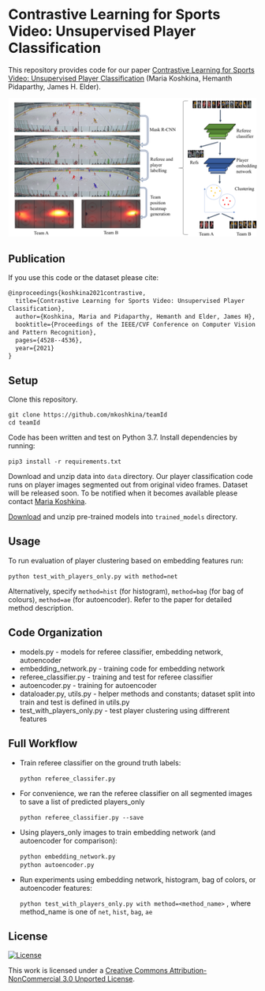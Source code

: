 # Contrastive Learning for Sports Video: Unsupervised Player Classification
This repository provides code for our paper [Contrastive Learning for Sports Video: Unsupervised Player Classification](https://arxiv.org/abs/2104.10068) (Maria Koshkina, Hemanth Pidaparthy, James H. Elder).

![Workflow](docs/workflow.png)

## Publication
If you use this code or the dataset please cite:
``` 
@inproceedings{koshkina2021contrastive,
  title={Contrastive Learning for Sports Video: Unsupervised Player Classification},
  author={Koshkina, Maria and Pidaparthy, Hemanth and Elder, James H},
  booktitle={Proceedings of the IEEE/CVF Conference on Computer Vision and Pattern Recognition},
  pages={4528--4536},
  year={2021}
}
```

## Setup
Clone this repository.
```
git clone https://github.com/mkoshkina/teamId
cd teamId
```

Code has been written and test on Python 3.7.  Install dependencies by running:

`pip3 install -r requirements.txt`

Download and unzip data into `data` directory. Our player classification code runs on player images segmented out from original video frames. Dataset will be released soon. To be notified when it becomes available please contact [Maria Koshkina](mailto:koshkina@yorku.ca).

[Download](https://drive.google.com/file/d/1_66meVnGNDDYJpCbWeIcmtweHyLsfr9L/view?usp=sharing) and unzip pre-trained models into `trained_models` directory.

## Usage
To run evaluation of player clustering based on embedding features run:

`python test_with_players_only.py with method=net`

Alternatively, specify `method=hist` (for histogram), `method=bag` (for bag of colours), `method=ae` (for autoencoder).
Refer to the paper for detailed method description.


## Code Organization
* models.py - models for referee classifier, embedding network, autoencoder
* embedding_network.py - training code for embedding network
* referee_classifier.py - training and test for referee classifier
* autoencoder.py - training for autoencoder
* dataloader.py, utils.py - helper methods and constants; dataset split into train and test is defined in utils.py
* test_with_players_only.py - test player clustering using diffrerent features 


## Full Workflow
* Train referee classifier on the ground truth labels:

	`python referee_classifer.py`
	
* For convenience, we ran the referee classifier on all segmented images to save a list of predicted players_only 

	`python referee_classifier.py --save`
	
* Using players_only images to train embedding network (and autoencoder for comparison):

	`python embedding_network.py`	
	`python autoencoder.py`

	
* Run experiments using embedding network, histogram, bag of colors, or autoencoder features:

	`python test_with_players_only.py with method=<method_name>` ,
where method_name is one of `net`, `hist`, `bag`, `ae` 

## License
[![License](https://i.creativecommons.org/l/by-nc/3.0/88x31.png)](http://creativecommons.org/licenses/by-nc/3.0/)

This work is licensed under a [Creative Commons Attribution-NonCommercial 3.0 Unported License](http://creativecommons.org/licenses/by-nc/3.0/).
